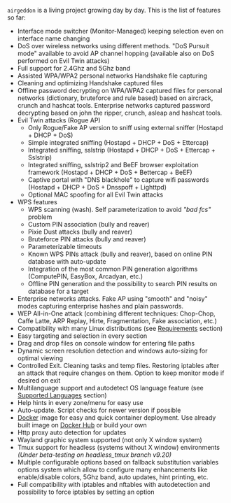 `airgeddon` is a living project growing day by day. This is the list of features so far:
<!-- Each sub list needs 2 additional followed spaces -->
- Interface mode switcher (Monitor-Managed) keeping selection even on interface name changing
- DoS over wireless networks using different methods. "DoS Pursuit mode" available to avoid AP channel hopping (available also on DoS performed on Evil Twin attacks)
- Full support for 2.4Ghz and 5Ghz band
- Assisted WPA/WPA2 personal networks Handshake file capturing
- Cleaning and optimizing Handshake captured files
- Offline password decrypting on WPA/WPA2 captured files for personal networks (dictionary, bruteforce and rule based) based on aircrack, crunch and hashcat tools. Enterprise networks captured password decrypting based on john the ripper, crunch, asleap and hashcat tools.
- Evil Twin attacks (Rogue AP)
  - Only Rogue/Fake AP version to sniff using external sniffer (Hostapd + DHCP + DoS)
  - Simple integrated sniffing (Hostapd + DHCP + DoS + Ettercap)
  - Integrated sniffing, sslstrip (Hostapd + DHCP + DoS + Ettercap + Sslstrip)
  - Integrated sniffing, sslstrip2 and BeEF browser exploitation framework (Hostapd + DHCP + DoS + Bettercap + BeEF)
  - Captive portal with "DNS blackhole" to capture wifi passwords (Hostapd + DHCP + DoS + Dnsspoff + Lighttpd)
  - Optional MAC spoofing for all Evil Twin attacks
- WPS features
  - WPS scanning (wash). Self parameterization to avoid *"bad fcs"* problem
  - Custom PIN association (bully and reaver)
  - Pixie Dust attacks (bully and reaver)
  - Bruteforce PIN attacks (bully and reaver)
  - Parameterizable timeouts
  - Known WPS PINs attack (bully and reaver), based on online PIN database with auto-update
  - Integration of the most common PIN generation algorithms (ComputePIN, EasyBox, Arcadyan, etc.)
  - Offline PIN generation and the possibility to search PIN results on database for a target
- Enterprise networks attacks. Fake AP using "smooth" and "noisy" modes capturing enterprise hashes and plain passwords.
- WEP All-in-One attack (combining different techniques: Chop-Chop, Caffe Latte, ARP Replay, Hirte, Fragmentation, Fake association, etc.)
- Compatibility with many Linux distributions (see [Requirements] section)
- Easy targeting and selection in every section
- Drag and drop files on console window for entering file paths
- Dynamic screen resolution detection and windows auto-sizing for optimal viewing
- Controlled Exit. Cleaning tasks and temp files. Restoring iptables after an attack that require changes on them. Option to keep monitor mode if desired on exit
- Multilanguage support and autodetect OS language feature (see [Supported Languages] section)
- Help hints in every zone/menu for easy use
- Auto-update. Script checks for newer version if possible
- [Docker] image for easy and quick container deployment. Use already built image on [Docker Hub] or build your own
- Http proxy auto detection for updates
- Wayland graphic system supported (not only X window system)
- Tmux support for headless (systems without X window) environments _(Under beta-testing on headless_tmux branch v9.20)_
- Multiple configurable options based on fallback substitution variables options system which allow to configure many enhancements like enable/disable colors, 5Ghz band, auto updates, hint printing, etc.
- Full compatibility with iptables and nftables with autodetection and possibility to force iptables by setting an option

<!-- Anchors -->
[Requirements]: https://github.com/v1s1t0r1sh3r3/airgeddon/wiki/Requirements
[Supported Languages]: https://github.com/v1s1t0r1sh3r3/airgeddon/wiki/Supported%20Languages
[Docker]: https://github.com/v1s1t0r1sh3r3/airgeddon/wiki/Docker
[Docker Hub]: https://hub.docker.com/r/v1s1t0r1sh3r3/airgeddon/